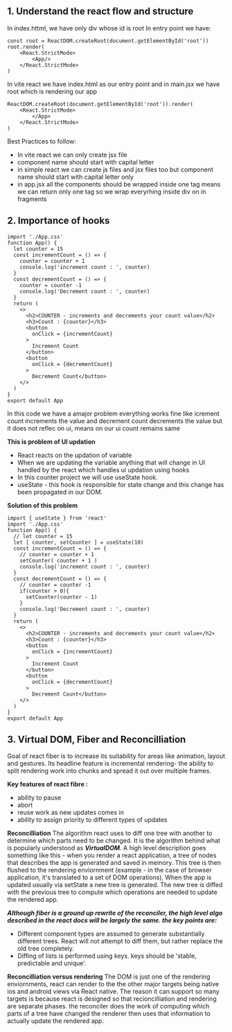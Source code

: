 ## 1. Understand the react flow and structure 
In index.httml, we have only div whose id is root 
In entry point we have:
```
const root = ReactDOM.createRoot(document.getElementById('root'))
root.render(
    <React.StrictMode>
        <App/>
    </React.StrictMode>
)
```

In vite react we have index.html as our entry point and in main.jsx we have root which is rendering our app
```
ReactDOM.createRoot(document.getElementById('root')).render(
    <React.StrictMode>
        </App>
    </React.StrictMode>
)
```

Best Practices to follow:
- In vite react we can only create jsx file
- component name should start with capital letter
- in simple react we can create js files and jsx files too but component name should start with capital letter only 
- in app.jsx all the components should be wrapped inside one tag means we can return only one tag so we wrap everyrhing inside div on in fragments

## 2. Importance of hooks
```
import './App.css'
function App() {
  let counter = 15
  const incrementCount = () => {
    counter = counter + 1
    console.log('increment count : ', counter)
  }
  const decrementCount = () => {
    counter = counter -1
    console.log('Decrement count : ', counter)
  }
  return (
    <>
      <h2>COUNTER - increments and decrements your count value</h2>
      <h3>Count : {counter}</h3>
      <button
        onClick = {incrementCount}
      > 
        Increment Count
      </button>
      <button
        onClick = {decrementCount}
      >
        Decrement Count</button>
    </>
  )
}
export default App
```
In this code we have a amajor problem everything works fine like icrement count increments the value and decrement count 
decrements the value but it does not reflec on ui, means on our ui count remains same

**This is problem of UI updation**

- React reacts on the updation of variable 
- When we are updating the variable anything that will change in UI handled by the react which handles ui updation using hooks 
- In this counter project we will use useState hook.
- useState - this hook is responsible for state change and this change has been propagated in our DOM. 

**Solution of this problem**
```
import { useState } from 'react'
import './App.css'
function App() {
  // let counter = 15
  let [ counter, setCounter ] = useState(10)
  const incrementCount = () => {
    // counter = counter + 1
    setCounter( counter + 1 )
    console.log('increment count : ', counter)
  }
  const decrementCount = () => {
    // counter = counter -1
    if(counter > 0){
      setCounter(counter - 1)
    }
    console.log('Decrement count : ', counter)
  }
  return (
    <>
      <h2>COUNTER - increments and decrements your count value</h2>
      <h3>Count : {counter}</h3>
      <button
        onClick = {incrementCount}
      > 
        Increment Count
      </button>
      <button
        onClick = {decrementCount}
      >
        Decrement Count</button>
    </>
  )
}
export default App
```
## 3. Virtual DOM, Fiber and Reconcilliation
Goal of react fiber is to increase its suitability for areas like animation, layout and gestures. Its headline feature is incremental rendering- the ability to split rendering work into chunks and spread it out over multiple frames.

**Key features of react fibre :**
- ability to pause
- abort
- reuse work as new updates comes in
- ability to assign priority to different types of updates

**Reconcilliation**
The algorithm react uses to diff one tree with another to determine which parts need to be changed. It is the algorithm behind what is popularly understood as ***VirtualDOM***.
A high level description goes something like this - when you render a react application, a tree of nodes that describes the app is generated and saved in memory. This tree is then flushed to the rendering enviornment (example - in the case of browser application, it's translated to a set of DOM operations), When the app is updated usually via setState a new tree is generated. The new tree is diffed with the previous tree to compute which operations are needed to update the rendered app.

***Although fiber is a ground up rewrite of the reconciler, the high level algo described in the react docs will be largely the same. the key points are:***
- Different component types are assumed to generate substantially different trees. React will not attempt to diff them, but rather replace the old tree completely.
- Diffing of lists is performed using keys. keys should be 'stable, predictable and unique'.

**Reconcilliation versus rendering**
The DOM is just one of the rendering enviornments, react can render to the the other major targets being native ios and android views via React native.
The reason it can support so many targets is because react is designed so that recioncilliation and rendering are separate phases. the reconciler does the work of computing which parts of a tree have changed the renderer then uses that information to actually update the rendered app. 


